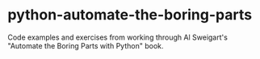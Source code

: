 # python-automate-the-boring-parts
Code examples and exercises from working through Al Sweigart's "Automate the Boring Parts with Python" book.
